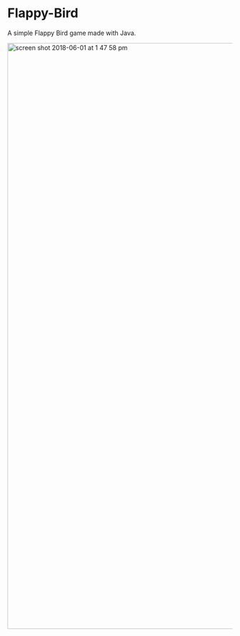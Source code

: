 # Flappy-Bird
A simple Flappy Bird game made with Java.

<img width="1312" alt="screen shot 2018-06-01 at 1 47 58 pm" src="https://user-images.githubusercontent.com/28158751/40858014-8673e98e-65a2-11e8-95c2-69af8f415260.png">

